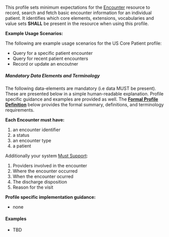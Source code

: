 This profile sets minimum expectations for the [Encounter] resource to record, search and fetch basic encounter information for an individual patient. It identifies which core elements, extensions, vocabularies and value sets **SHALL** be present in the resource when using this profile.


**Example Usage Scenarios:**

The following are example usage scenarios for the US Core Patient profile:

-   Query for a specific patient encounter
-   Query for recent patient encounters
-   Record or update an encoutner

##### Mandatory Data Elements and Terminology


The following data-elements are mandatory (i.e data MUST be present). These are presented below in a simple human-readable explanation.  Profile specific guidance and examples are provided as well.  The [**Formal Profile Definition**](#profile) below provides the  formal summary, definitions, and  terminology requirements.  

**Each Encounter must have:**

1. an encounter identifier 
1. a status
1. an encounter type
1. a patient

Additionally your system [Must Support]:

1. Providers involved in the encounter
1. Where the encounter occurred
1. When the encounter ocurred
1. The discharge disposition
1. Reason for the visit


**Profile specific implementation guidance:**

* none

#### Examples

- TBD


[Encounter]: {{site.data.fhir.path}}/encounter.html
[Must Support]: guidance.html#must-support
